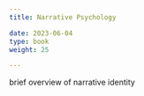 ```yaml
---
title: Narrative Psychology

date: 2023-06-04
type: book
weight: 25

---
```

brief overview of narrative identity